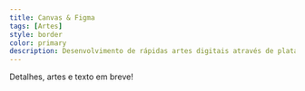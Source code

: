 ```yaml
---
title: Canvas & Figma
tags: [Artes]
style: border
color: primary
description: Desenvolvimento de rápidas artes digitais através de plataformas online.
---
```


Detalhes, artes e texto em breve!